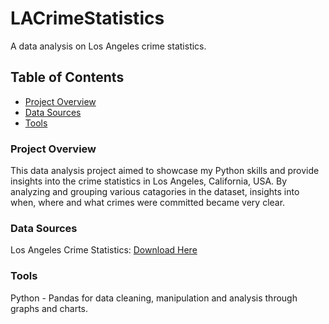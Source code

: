 # LACrimeStatistics
A data analysis on Los Angeles crime statistics. 

## Table of Contents  
- [Project Overview](#project-overview)
- [Data Sources](#data-sources)
- [Tools](#tools)

### Project Overview

This data analysis project aimed to showcase my Python skills and provide insights into the crime statistics in Los Angeles, California, USA. By analyzing and grouping various catagories in the dataset, insights into when, where and what crimes were committed became very clear. 

### Data Sources

Los Angeles Crime Statistics: [Download Here](https://data.lacity.org/Public-Safety/Crime-Data-from-2020-to-Present/2nrs-mtv8/about_data)

### Tools

Python - Pandas for data cleaning, manipulation and analysis through graphs and charts.  
